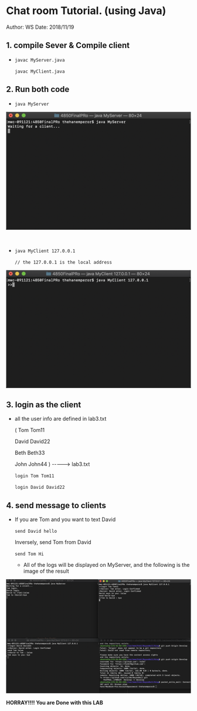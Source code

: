 # Chat room Tutorial. (using Java)

Author: WS
Date: 2018/11/19

## 1. compile Sever & Compile client

* `javac MyServer.java `

  `javac MyClient.java`

## 2. Run both code
 *   `java MyServer`

<img src="serverInit.png"
     alt="server start"
      />

<br/>

*    `java MyClient 127.0.0.1`

     `// the 127.0.0.1 is the local address`


<img src="clientInit.png">




## 3. login as the client
* all the user info are defined in lab3.txt

    ( Tom Tom11

    David David22

    Beth Beth33

    John John44 ) -----> lab3.txt

    `login Tom Tom11`

    `login David David22`



## 4. send message to clients


* If you are Tom and you want to text David

    `send David hello`

    Inversely, send Tom from David

    `send Tom Hi`

    * All of the logs will be displayed on MyServer, and the following is the image of the result


<img src="result.png"/>

**HORRAY!!!! You are Done with this LAB**
